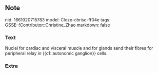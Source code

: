 ## Note
nid: 1661020715783
model: Cloze-chrisc-ff04e
tags: GSSE::!Contributor::Christine_Zhao
markdown: false

### Text
<div>
  <div>
    <div>
      <div>
        Nuclei for cardiac and visceral muscle and for glands send
        their fibres for peripheral relay in {{c1::autonomic
        ganglion}} cells.
      </div>
    </div>
  </div>
</div>

### Extra

